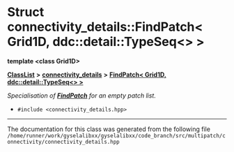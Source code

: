 

# Struct connectivity\_details::FindPatch&lt; Grid1D, ddc::detail::TypeSeq&lt;&gt; &gt;

**template &lt;class Grid1D&gt;**



[**ClassList**](annotated.md) **>** [**connectivity\_details**](namespaceconnectivity__details.md) **>** [**FindPatch&lt; Grid1D, ddc::detail::TypeSeq&lt;&gt; &gt;**](structconnectivity__details_1_1FindPatch_3_01Grid1D_00_01ddc_1_1detail_1_1TypeSeq_3_4_01_4.md)



_Specialisation of_ [_**FindPatch**_](structconnectivity__details_1_1FindPatch.md) _for an empty patch list._

* `#include <connectivity_details.hpp>`


































































------------------------------
The documentation for this class was generated from the following file `/home/runner/work/gyselalibxx/gyselalibxx/code_branch/src/multipatch/connectivity/connectivity_details.hpp`


